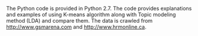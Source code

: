 The Python code is provided in Python 2.7. The code provides explanations and examples of using K-means algorithm along with Topic modeling method (LDA) and compare them. 
The data is crawled from http://www.gsmarena.com and http://www.hrmonline.ca. 
